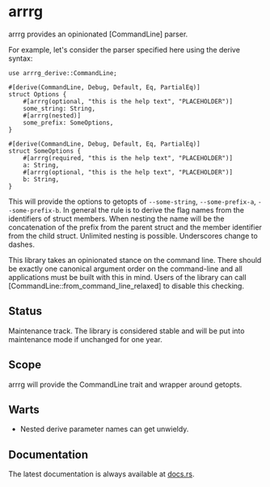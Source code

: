 arrrg
=====

arrrg provides an opinionated [CommandLine] parser.

For example, let's consider the parser specified here using the derive syntax:

```
use arrrg_derive::CommandLine;

#[derive(CommandLine, Debug, Default, Eq, PartialEq)]
struct Options {
    #[arrrg(optional, "this is the help text", "PLACEHOLDER")]
    some_string: String,
    #[arrrg(nested)]
    some_prefix: SomeOptions,
}

#[derive(CommandLine, Debug, Default, Eq, PartialEq)]
struct SomeOptions {
    #[arrrg(required, "this is the help text", "PLACEHOLDER")]
    a: String,
    #[arrrg(optional, "this is the help text", "PLACEHOLDER")]
    b: String,
}
```

This will provide the options to getopts of `--some-string`, `--some-prefix-a`,
`--some-prefix-b`.  In general the rule is to derive the flag names from the identifiers of
struct members.  When nesting the name will be the concatenation of the prefix from the parent
struct and the member identifier from the child struct.  Unlimited nesting is possible.
Underscores change to dashes.

This library takes an opinionated stance on the command line.  There should be exactly one
canonical argument order on the command-line and all applications must be built with this in
mind.  Users of the library can call [CommandLine::from_command_line_relaxed] to disable this checking.

Status
------

Maintenance track.  The library is considered stable and will be put into maintenance mode if unchanged for one year.

Scope
-----

arrrg will provide the CommandLine trait and wrapper around getopts.

Warts
-----

- Nested derive parameter names can get unwieldy.

Documentation
-------------

The latest documentation is always available at [docs.rs](https://docs.rs/arrrg_derive/latest/arrrg_derive/).
